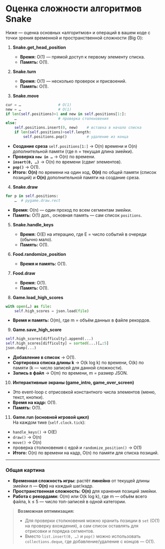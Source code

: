 # Оценка сложности алгоритмов Snake

Ниже — оценка основных «алгоритмов» и операций в вашем коде с точки зрения временной и пространственной сложности (Big O):

1. **Snake.get_head_position**  
   - **Время:** O(1) — прямой доступ к первому элементу списка.  
   - **Память:** O(1).

2. **Snake.turn**  
   - **Время:** O(1) — несколько проверок и присвоений.  
   - **Память:** O(1).

3. **Snake.move**  
```python
cur = …                 # O(1)
new = …                 # O(1)
if len(self.positions)>1 and new in self.positions[1:]:
    …                   # проверка столкновения
else:
    self.positions.insert(0, new)    # вставка в начало списка
    if len(self.positions)>self.length:
        self.positions.pop()         # удаление из конца
```
   - **Создание среза** `self.positions[1:]` → O(n) времени и O(n) дополнительной памяти (где n = текущая длина змейки).  
   - **Проверка `new in …`** → O(n) по времени.  
   - **`insert(0, …)`** → O(n) по времени (сдвиг элементов).  
   - **`pop()`** → O(1).  
   - **Итого:** **O(n)** по времени на один ход, **O(n)** по общей памяти (список позиций) и **O(n)** дополнительной памяти на создание среза.

4. **Snake.draw**  
```python
for p in self.positions:
    …  # pygame.draw.rect
```
   - **Время:** O(n) — один проход по всем сегментам змейки.  
   - **Память:** O(1) доп., основная память — сам список `positions`.

5. **Snake.handle_keys**  
   - **Время:** O(E) на итерацию, где E = число событий в очереди (обычно мало).  
   - **Память:** O(1).

6. **Food.randomize_position**  
   - **Время и память:** O(1).

7. **Food.draw**  
   - **Время:** O(1).  
   - **Память:** O(1).

8. **Game.load_high_scores**  
```python
with open(…) as file:
    self.high_scores = json.load(file)
```
   - **Время и память:** O(m), где m = объём данных в файле рекордов.

9. **Game.save_high_score**  
```python
self.high_scores[difficulty].append(...)
self.high_scores[difficulty] = sorted(...)[…:5]
json.dump(...)
```
   - **Добавление в список** → O(1).  
   - **Сортировка списка длины k** → O(k log k) по времени, O(k) по памяти (k — число записей для данной сложности).  
   - **Запись в файл** → O(m) по времени, m = размер JSON.

10. **Интерактивные экраны (game_intro, game_over_screen)**  
   - Это event-loop с отрисовкой константного числа элементов (меню, текст, кнопки).  
   - **Время на кадр:** O(1).  
   - **Память:** O(1).

11. **Game.run (основной игровой цикл)**  
   На каждом тике (`self.clock.tick`):  
   - `handle_keys()` → O(E)  
   - `draw()` → O(n)  
   - `move()` → O(n)  
   - проверка столкновения с едой и `randomize_position()` → O(1)  
   - **Итого:** O(n) по времени на кадр, O(n) по памяти для списка позиций.

---

### Общая картина

- **Временная сложность игры:** растёт **линейно** от текущей длины змейки n — **O(n)** на каждый шаг/кадр.  
- **Пространственная сложность:** **O(n)** для хранения позиций змейки.  
- **Работа с рекордами:** O(m) или O(k log k), где m — объём всего файла, k ≤ 5 — число топ-записей в одной категории.

> **Возможная оптимизация:**  
> - Для проверки столкновения можно хранить позиции в `set` (O(1) на проверку вхождения), а сам список оставлять для отрисовки и порядка сегментов.  
> - Вместо `list.insert(0, …)` и `pop()` можно использовать `collections.deque`, где добавление/удаление с концов — O(1).
